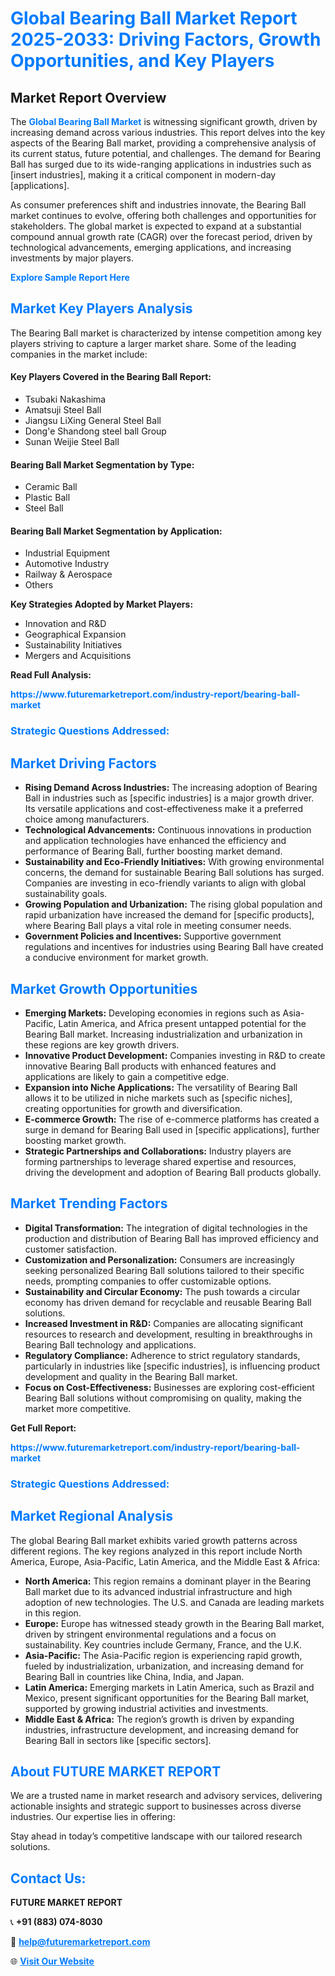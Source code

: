 <h1 style="color: #007BFF;">Global Bearing Ball Market Report 2025-2033: Driving Factors, Growth Opportunities, and Key Players</h1>

<section id="overview">
<h2>Market Report Overview</h2>
<p>The <a href="https://www.futuremarketreport.com/industry-report/bearing-ball-market" style="color: #007BFF; text-decoration: none;"><strong>Global Bearing Ball Market</strong></a> is witnessing significant growth, driven by increasing demand across various industries. This report delves into the key aspects of the Bearing Ball market, providing a comprehensive analysis of its current status, future potential, and challenges. The demand for Bearing Ball has surged due to its wide-ranging applications in industries such as [insert industries], making it a critical component in modern-day [applications].</p>
<p>As consumer preferences shift and industries innovate, the Bearing Ball market continues to evolve, offering both challenges and opportunities for stakeholders. The global market is expected to expand at a substantial compound annual growth rate (CAGR) over the forecast period, driven by technological advancements, emerging applications, and increasing investments by major players.</p>
</section>

<section id="overview">
<p><a href="https://www.futuremarketreport.com/request-sample/reportId=28153" style="color: #007BFF; text-decoration: none;"><strong>Explore Sample Report Here</strong></a></p>
</section>

<section id="key-players">
<h2 style="color: #007BFF;">Market Key Players Analysis</h2>
<p>The Bearing Ball market is characterized by intense competition among key players striving to capture a larger market share. Some of the leading companies in the market include:</p>
<h4>Key Players Covered in the Bearing Ball Report:</h4>
<ul><li>Tsubaki Nakashima</li><li>Amatsuji Steel Ball</li><li>Jiangsu LiXing General Steel Ball</li><li>Dong&#039;e Shandong steel ball Group</li><li>Sunan Weijie Steel Ball</li></ul>
<h4>Bearing Ball Market Segmentation by Type:</h4>
<ul><li>Ceramic Ball</li><li>Plastic Ball</li><li>Steel Ball</li></ul>

<h4>Bearing Ball Market Segmentation by Application:</h4>
<ul><li>Industrial Equipment</li><li>Automotive Industry</li><li>Railway &amp; Aerospace</li><li>Others</li></ul>
<p><strong>Key Strategies Adopted by Market Players:</strong></p>
<ul>
<li>Innovation and R&D</li>
<li>Geographical Expansion</li>
<li>Sustainability Initiatives</li>
<li>Mergers and Acquisitions</li>
</ul>
</section>

<section>
<p><strong>Read Full Analysis: </strong></p><a href="https://www.futuremarketreport.com/industry-report/bearing-ball-market" style="color: #007BFF; text-decoration: none;"><strong>https://www.futuremarketreport.com/industry-report/bearing-ball-market</strong></a>
<h3 style="color: #007BFF;">Strategic Questions Addressed:</h3>
</section>

<section id="driving-factors">
<h2 style="color: #007BFF;">Market Driving Factors</h2>
<ul>
<li><strong>Rising Demand Across Industries:</strong> The increasing adoption of Bearing Ball in industries such as [specific industries] is a major growth driver. Its versatile applications and cost-effectiveness make it a preferred choice among manufacturers.</li>
<li><strong>Technological Advancements:</strong> Continuous innovations in production and application technologies have enhanced the efficiency and performance of Bearing Ball, further boosting market demand.</li>
<li><strong>Sustainability and Eco-Friendly Initiatives:</strong> With growing environmental concerns, the demand for sustainable Bearing Ball solutions has surged. Companies are investing in eco-friendly variants to align with global sustainability goals.</li>
<li><strong>Growing Population and Urbanization:</strong> The rising global population and rapid urbanization have increased the demand for [specific products], where Bearing Ball plays a vital role in meeting consumer needs.</li>
<li><strong>Government Policies and Incentives:</strong> Supportive government regulations and incentives for industries using Bearing Ball have created a conducive environment for market growth.</li>
</ul>
</section>

<section id="growth-opportunities">
<h2 style="color: #007BFF;">Market Growth Opportunities</h2>
<ul>
<li><strong>Emerging Markets:</strong> Developing economies in regions such as Asia-Pacific, Latin America, and Africa present untapped potential for the Bearing Ball market. Increasing industrialization and urbanization in these regions are key growth drivers.</li>
<li><strong>Innovative Product Development:</strong> Companies investing in R&D to create innovative Bearing Ball products with enhanced features and applications are likely to gain a competitive edge.</li>
<li><strong>Expansion into Niche Applications:</strong> The versatility of Bearing Ball allows it to be utilized in niche markets such as [specific niches], creating opportunities for growth and diversification.</li>
<li><strong>E-commerce Growth:</strong> The rise of e-commerce platforms has created a surge in demand for Bearing Ball used in [specific applications], further boosting market growth.</li>
<li><strong>Strategic Partnerships and Collaborations:</strong> Industry players are forming partnerships to leverage shared expertise and resources, driving the development and adoption of Bearing Ball products globally.</li>
</ul>
</section>

<section id="trending-factors">
<h2 style="color: #007BFF;">Market Trending Factors</h2>
<ul>
<li><strong>Digital Transformation:</strong> The integration of digital technologies in the production and distribution of Bearing Ball has improved efficiency and customer satisfaction.</li>
<li><strong>Customization and Personalization:</strong> Consumers are increasingly seeking personalized Bearing Ball solutions tailored to their specific needs, prompting companies to offer customizable options.</li>
<li><strong>Sustainability and Circular Economy:</strong> The push towards a circular economy has driven demand for recyclable and reusable Bearing Ball solutions.</li>
<li><strong>Increased Investment in R&D:</strong> Companies are allocating significant resources to research and development, resulting in breakthroughs in Bearing Ball technology and applications.</li>
<li><strong>Regulatory Compliance:</strong> Adherence to strict regulatory standards, particularly in industries like [specific industries], is influencing product development and quality in the Bearing Ball market.</li>
<li><strong>Focus on Cost-Effectiveness:</strong> Businesses are exploring cost-efficient Bearing Ball solutions without compromising on quality, making the market more competitive.</li>
</ul>
</section>

<section>
<p><strong>Get Full Report: </strong></p><a href="https://www.futuremarketreport.com/industry-report/bearing-ball-market" style="color: #007BFF; text-decoration: none;"><strong>https://www.futuremarketreport.com/industry-report/bearing-ball-market</strong></a>
<h3 style="color: #007BFF;">Strategic Questions Addressed:</h3>
</section>


<section id="regional-analysis">
<h2 style="color: #007BFF;">Market Regional Analysis</h2>
<p>The global Bearing Ball market exhibits varied growth patterns across different regions. The key regions analyzed in this report include North America, Europe, Asia-Pacific, Latin America, and the Middle East & Africa:</p>
<ul>
<li><strong>North America:</strong> This region remains a dominant player in the Bearing Ball market due to its advanced industrial infrastructure and high adoption of new technologies. The U.S. and Canada are leading markets in this region.</li>
<li><strong>Europe:</strong> Europe has witnessed steady growth in the Bearing Ball market, driven by stringent environmental regulations and a focus on sustainability. Key countries include Germany, France, and the U.K.</li>
<li><strong>Asia-Pacific:</strong> The Asia-Pacific region is experiencing rapid growth, fueled by industrialization, urbanization, and increasing demand for Bearing Ball in countries like China, India, and Japan.</li>
<li><strong>Latin America:</strong> Emerging markets in Latin America, such as Brazil and Mexico, present significant opportunities for the Bearing Ball market, supported by growing industrial activities and investments.</li>
<li><strong>Middle East & Africa:</strong> The region’s growth is driven by expanding industries, infrastructure development, and increasing demand for Bearing Ball in sectors like [specific sectors].</li>
</ul>
</section>

<footer>
<h2 style="color: #007BFF;">About FUTURE MARKET REPORT</h2>
<p>We are a trusted name in market research and advisory services, delivering actionable insights and strategic support to businesses across diverse industries. Our expertise lies in offering:</p>

<p>Stay ahead in today’s competitive landscape with our tailored research solutions.</p>

<h2 style="color: #007BFF;">Contact Us:</h2>
<p><strong>FUTURE MARKET REPORT</strong></p>
<p>📞 <strong>+91 (883) 074-8030</strong></p>
<p>📧 <strong><a href="mailto:help@futuremarketreport.com" style="color: #007BFF;">help@futuremarketreport.com</a></strong></p>
<p>🌐 <strong><a href="https://www.futuremarketreport.com/" style="color: #007BFF;">Visit Our Website</a></strong></p>
</footer>
